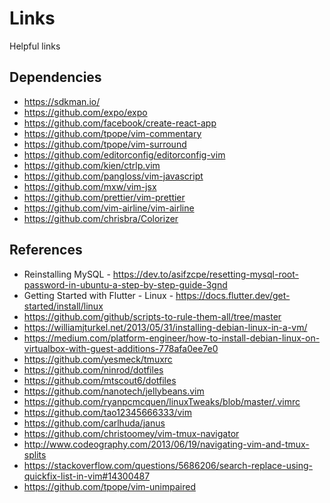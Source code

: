 # Links 

Helpful links

## Dependencies

- https://sdkman.io/
- https://github.com/expo/expo
- https://github.com/facebook/create-react-app
- https://github.com/tpope/vim-commentary
- https://github.com/tpope/vim-surround
- https://github.com/editorconfig/editorconfig-vim 
- https://github.com/kien/ctrlp.vim
- https://github.com/pangloss/vim-javascript
- https://github.com/mxw/vim-jsx	
- https://github.com/prettier/vim-prettier
- https://github.com/vim-airline/vim-airline
- https://github.com/chrisbra/Colorizer

## References

- Reinstalling MySQL - https://dev.to/asifzcpe/resetting-mysql-root-password-in-ubuntu-a-step-by-step-guide-3gnd
- Getting Started with Flutter - Linux - https://docs.flutter.dev/get-started/install/linux
- https://github.com/github/scripts-to-rule-them-all/tree/master
- https://williamjturkel.net/2013/05/31/installing-debian-linux-in-a-vm/
- https://medium.com/platform-engineer/how-to-install-debian-linux-on-virtualbox-with-guest-additions-778afa0ee7e0
- https://github.com/yesmeck/tmuxrc
- https://github.com/ninrod/dotfiles
- https://github.com/mtscout6/dotfiles
- https://github.com/nanotech/jellybeans.vim
- https://github.com/ryanpcmcquen/linuxTweaks/blob/master/.vimrc
- https://github.com/tao12345666333/vim
- https://github.com/carlhuda/janus
- https://github.com/christoomey/vim-tmux-navigator
- http://www.codeography.com/2013/06/19/navigating-vim-and-tmux-splits
- https://stackoverflow.com/questions/5686206/search-replace-using-quickfix-list-in-vim#14300487
- https://github.com/tpope/vim-unimpaired
